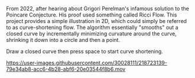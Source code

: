 From 2022, after hearing about Grigori Perelman's infamous solution to the Poincare Conjecture. His proof used something called Ricci Flow. This project provides a simple illustration in 2D, which could simply be referred to as curve-shortening flow. The algorithm essentially "smooths" out a closed curve by incrementally minimizing curvature around the curve, shrinking it down into a circle and then a point. 

Draw a closed curve then press space to start curve shortening. 

https://user-images.githubusercontent.com/30028111/218723139-79e34ab8-acc6-4b28-abf6-20e03544f8b6.mov
